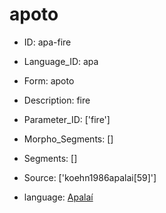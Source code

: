 # apoto

* ID: apa-fire 
* Language_ID: apa 
* Form: apoto 
* Description: fire 
* Parameter_ID: ['fire'] 
* Morpho_Segments: [] 
* Segments: [] 
* Source: ['koehn1986apalai[59]'] 

* language: <a href='/data/languages/apa'>Apalaí</a>